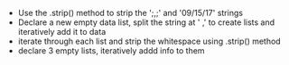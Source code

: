 - Use the .strip() method to strip the ';,;' and '09/15/17' strings
- Declare a new empty data list, split the string at ' ,' to create lists and iteratively add it to data
- iterate through each list and strip the whitespace using .strip() method
- declare 3 empty lists, iteratively addd info to them